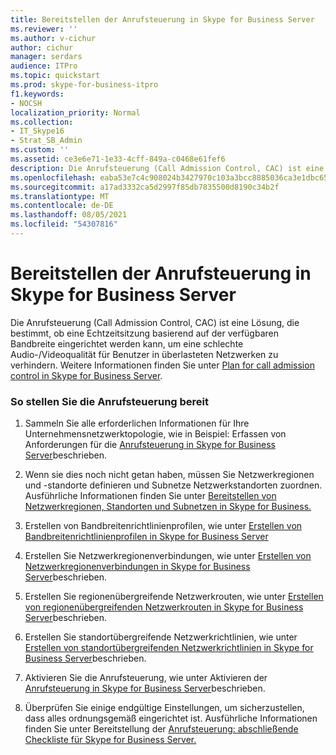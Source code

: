 ```yaml
---
title: Bereitstellen der Anrufsteuerung in Skype for Business Server
ms.reviewer: ''
ms.author: v-cichur
author: cichur
manager: serdars
audience: ITPro
ms.topic: quickstart
ms.prod: skype-for-business-itpro
f1.keywords:
- NOCSH
localization_priority: Normal
ms.collection:
- IT_Skype16
- Strat_SB_Admin
ms.custom: ''
ms.assetid: ce3e6e71-1e33-4cff-849a-c0468e61fef6
description: Die Anrufsteuerung (Call Admission Control, CAC) ist eine Lösung, die bestimmt, ob eine Echtzeitsitzung basierend auf der verfügbaren Bandbreite eingerichtet werden kann, um eine schlechte Audio-/Videoqualität für Benutzer in überlasteten Netzwerken zu verhindern.
ms.openlocfilehash: eaba53e7c4c908024b3427970c103a3bcc8885036ca3e1dbc657e6c0d78e5d8e
ms.sourcegitcommit: a17ad3332ca5d2997f85db7835500d8190c34b2f
ms.translationtype: MT
ms.contentlocale: de-DE
ms.lasthandoff: 08/05/2021
ms.locfileid: "54307816"
---
```

# <a name="deploy-call-admission-control-in-skype-for-business-server"></a>Bereitstellen der Anrufsteuerung in Skype for Business Server
 
Die Anrufsteuerung (Call Admission Control, CAC) ist eine Lösung, die bestimmt, ob eine Echtzeitsitzung basierend auf der verfügbaren Bandbreite eingerichtet werden kann, um eine schlechte Audio-/Videoqualität für Benutzer in überlasteten Netzwerken zu verhindern. Weitere Informationen finden Sie unter [Plan for call admission control in Skype for Business Server](../../plan-your-deployment/enterprise-voice-solution/call-admission-control.md).
  
### <a name="to-deploy-call-admission-control"></a>So stellen Sie die Anrufsteuerung bereit

1.  Sammeln Sie alle erforderlichen Informationen für Ihre Unternehmensnetzwerktopologie, wie in Beispiel: Erfassen von Anforderungen für die [Anrufsteuerung in Skype for Business Server](../../plan-your-deployment/enterprise-voice-solution/example-gathering-requirements.md)beschrieben.
    
2. Wenn sie dies noch nicht getan haben, müssen Sie Netzwerkregionen und -standorte definieren und Subnetze Netzwerkstandorten zuordnen. Ausführliche Informationen finden Sie unter [Bereitstellen von Netzwerkregionen, Standorten und Subnetzen in Skype for Business.](deploy-network.md)
    
3. Erstellen von Bandbreitenrichtlinienprofilen, wie unter [Erstellen von Bandbreitenrichtlinienprofilen in Skype for Business Server](create-bandwidth-policy-profiles.md)
    
4. Erstellen Sie Netzwerkregionenverbindungen, wie unter [Erstellen von Netzwerkregionenverbindungen in Skype for Business Server](create-network-region-links.md)beschrieben.
    
5. Erstellen Sie regionenübergreifende Netzwerkrouten, wie unter [Erstellen von regionenübergreifenden Netzwerkrouten in Skype for Business Server](create-network-interregional-routes.md)beschrieben.
    
6. Erstellen Sie standortübergreifende Netzwerkrichtlinien, wie unter [Erstellen von standortübergreifenden Netzwerkrichtlinien in Skype for Business Server](create-network-intersite-policies.md)beschrieben.
    
7. Aktivieren Sie die Anrufsteuerung, wie unter Aktivieren der [Anrufsteuerung in Skype for Business Server](enable-call-admission-control.md)beschrieben.
    
8. Überprüfen Sie einige endgültige Einstellungen, um sicherzustellen, dass alles ordnungsgemäß eingerichtet ist. Ausführliche Informationen finden Sie unter Bereitstellung der [Anrufsteuerung: abschließende Checkliste für Skype for Business Server.](final-checklist.md)
    

